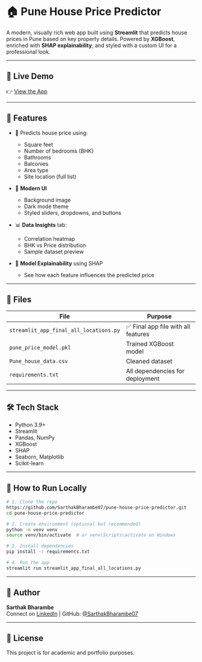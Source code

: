 # 🏠 Pune House Price Predictor

A modern, visually rich web app built using **Streamlit** that predicts house prices in Pune based on key property details. Powered by **XGBoost**, enriched with **SHAP explainability**, and styled with a custom UI for a professional look.

---

## 🚀 Live Demo
👉 [View the App](https://pune-house-price-predictor-jb8zbultqbhmkgoeqnazfx.streamlit.app)

---

## 🧠 Features

- 🎯 Predicts house price using:
  - Square feet
  - Number of bedrooms (BHK)
  - Bathrooms
  - Balconies
  - Area type
  - Site location (full list)

- 🎨 **Modern UI**
  - Background image
  - Dark mode theme
  - Styled sliders, dropdowns, and buttons

- 📊 **Data Insights** tab:
  - Correlation heatmap
  - BHK vs Price distribution
  - Sample dataset preview

- 💬 **Model Explainability** using SHAP
  - See how each feature influences the predicted price

---

## 📁 Files
| File | Purpose |
|------|---------|
| `streamlit_app_final_all_locations.py` | ✅ Final app file with all features |
| `pune_price_model.pkl` | Trained XGBoost model |
| `Pune_house_data.csv` | Cleaned dataset |
| `requirements.txt` | All dependencies for deployment |

---

## 🛠️ Tech Stack
- Python 3.9+
- Streamlit
- Pandas, NumPy
- XGBoost
- SHAP
- Seaborn, Matplotlib
- Scikit-learn

---

## 🧪 How to Run Locally
```bash
# 1. Clone the repo
https://github.com/SarthakBharambe07/pune-house-price-predictor.git
cd pune-house-price-predictor

# 2. Create environment (optional but recommended)
python -m venv venv
source venv/bin/activate  # or venv\Scripts\activate on Windows

# 3. Install dependencies
pip install -r requirements.txt

# 4. Run the app
streamlit run streamlit_app_final_all_locations.py
```

---

## 📌 Author
**Sarthak Bharambe**  
Connect on [LinkedIn](https://www.linkedin.com/in/sarthak-bharambe/) | GitHub: [@SarthakBharambe07](https://github.com/SarthakBharambe07)

---

## 📄 License
This project is for academic and portfolio purposes.

 
